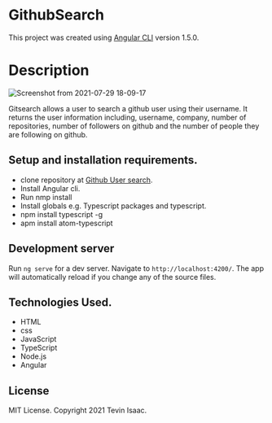 # GithubSearch

This project was created using [Angular CLI](https://github.com/angular/angular-cli) version 1.5.0.

# Description
![Screenshot from 2021-07-29 18-09-17](https://user-images.githubusercontent.com/81568615/127518472-73c48bab-47d6-4904-97ac-32963950c479.png)

Gitsearch allows a user to search a github user using their username. It returns the user information including, username, company, number of repositories, number of followers on github and the number of people they are following on github.

## Setup and installation requirements.

* clone repository at [Github User search](https://github.com/Tevin-creator/Github-Search).
* Install Angular cli.
* Run nmp install
* Install globals e.g. Typescript packages and typescript.
* npm install typescript -g
* apm install atom-typescript

## Development server

Run `ng serve` for a dev server. Navigate to `http://localhost:4200/`. The app will automatically reload if you change any of the source files.

## Technologies Used.

* HTML
* css
* JavaScript
* TypeScript
* Node.js
* Angular

## License

MIT License. Copyright 2021 Tevin Isaac.